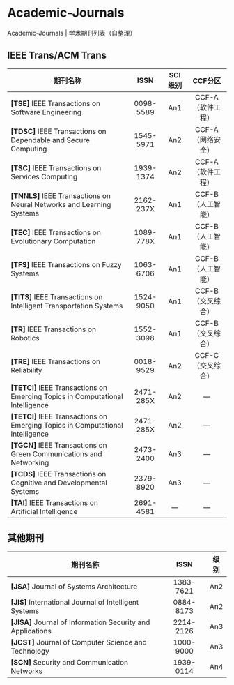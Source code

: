 # Academic-Journals
Academic-Journals | 学术期刊列表（自整理）



## IEEE Trans/ACM Trans

| 期刊名称                                                     |   ISSN    | SCI级别 |      CCF分区      |
| ------------------------------------------------------------ | :-------: | :-----: | :---------------: |
| **[TSE]** IEEE Transactions on Software Engineering          | 0098-5589 |   An1   | CCF-A（软件工程） |
| **[TDSC]** IEEE Transactions on Dependable and Secure Computing | 1545-5971 |   An2   | CCF-A（网络安全） |
| **[TSC]** IEEE Transactions on Services Computing            | 1939-1374 |   An2   | CCF-A（软件工程） |
| **[TNNLS]** IEEE Transactions on Neural Networks and Learning Systems | 2162-237X |   An1   | CCF-B（人工智能） |
| **[TEC]** IEEE Transactions on Evolutionary Computation      | 1089-778X |   An1   | CCF-B（人工智能） |
| **[TFS]** IEEE Transactions on Fuzzy Systems                 | 1063-6706 |   An1   | CCF-B（人工智能） |
| **[TITS]** IEEE Transactions on Intelligent Transportation Systems | 1524-9050 |   An1   | CCF-B（交叉综合） |
| **[TR]** IEEE Transactions on Robotics                       | 1552-3098 |   An1   | CCF-B（交叉综合） |
| **[TRE]** IEEE Transactions on Reliability                   | 0018-9529 |   An2   | CCF-C（交叉综合） |
| **[TETCI]** IEEE Transactions on Emerging Topics in Computational Intelligence | 2471-285X |   An2   |         —         |
| **[TETCI]** IEEE Transactions on Emerging Topics in Computational Intelligence | 2471-285X |   An2   |         —         |
| **[TGCN]** IEEE Transactions on Green Communications and Networking | 2473-2400 |   An3   |         —         |
| **[TCDS]** IEEE Transactions on Cognitive and Developmental Systems | 2379-8920 |   An3   |         —         |
| **[TAI]** IEEE Transactions on Artificial Intelligence       | 2691-4581 |    —    |         —         |



## 其他期刊

| 期刊名称                                                    |   ISSN    | 级别 |
| ----------------------------------------------------------- | :-------: | :--: |
| **[JSA]** Journal of Systems Architecture                   | 1383-7621 | An2  |
| **[JIS]** International Journal of Intelligent Systems      | 0884-8173 | An2  |
| **[JISA]** Journal of Information Security and Applications | 2214-2126 | An3  |
| **[JCST]** Journal of Computer Science and Technology       | 1000-9000 | An3  |
| **[SCN]** Security and Communication Networks               | 1939-0114 | An4  |
